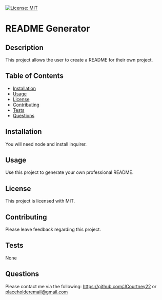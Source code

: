 
  [![License: MIT](https://img.shields.io/badge/License-MIT-yellow.svg)](https://opensource.org/licenses/MIT)
# README Generator

## Description 
This project allows the user to create a README for their own project.

## Table of Contents

* [Installation](#installation)
* [Usage](#usage)
* [License](#license)
* [Contributing](#contributing)
* [Tests](#tests)
* [Questions](#questions)

## Installation
You will need node and install inquirer.

## Usage
Use this project to generate your own professional README.

## License
This project is licensed with MIT.

## Contributing
Please leave feedback regarding this project.

## Tests
None

## Questions
Please contact me via the following: https://github.com/JCourtney22 or placeholderemail@gmail.com 
